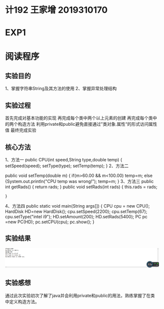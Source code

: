 # 计192 王家增 2019310170
# EXP1
# 阅读程序

## 实验目的
1、掌握字符串String及其方法的使用
2、掌握异常处理结构
## 实验过程
首先完成对基本功能的实现
再完成每个类中两个以上元素的创建
再完成每个类中的两个构造方法
利用private和public避免直接通过”类对象.属性“的形式访问属性值
最终完成实验
## 核心方法
1、方法一
public CPU(int speed,String type,double temp) {
	setSpeed(speed);
	setType(type);
	setTemp(temp);
}
2、方法二

public void setTemp(double m) {
	if(m>60.00 && m<100.00)
		temp=m;
	    else 
	    	{System.out.println("CPU temp was wrong!");
	    	temp=m;
	    	}
3、方法三
 public int getRads() {
			return rads;
		}
	   public void setRads(int rads) {
		   this.rads = rads;

	}
4、方法四
public static void main(String args[]) {
	       CPU cpu = new CPU();
	       HardDisk HD=new HardDisk();
	       cpu.setSpeed(2200);
	       cpu.setTemp(67);
	       cpu.setType("intel i9");
	       HD.setAmount(200);
	       HD.setRads(5400);
	       PC pc =new PC(HD);
	       pc.setCPU(cpu);
	       pc.show();
	    }
## 实验结果
![1](https://github.com/Wangjiazeng123/EXP1/blob/main/2061873356d408af44749acb946ae38.png)
## 实验感想
通过此次实验初次了解了java并会利用private和public的用法，熟练掌握了在类中定义构造方法。
